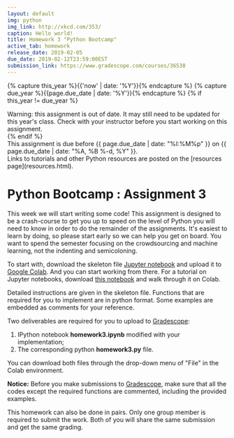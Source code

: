 ```yaml
---
layout: default
img: python
img_link: http://xkcd.com/353/
caption: Hello world!
title: Homework 3 "Python Bootcamp"
active_tab: homework
release_date: 2019-02-05
due_date: 2019-02-12T23:59:00EST
submission_link: https://www.gradescope.com/courses/36538
---
```


<!-- Check whether the assignment is up to date -->
{% capture this_year %}{{'now' | date: '%Y'}}{% endcapture %}
{% capture due_year %}{{page.due_date | date: '%Y'}}{% endcapture %}
{% if this_year != due_year %} 
<div class="alert alert-danger">
Warning: this assignment is out of date.  It may still need to be updated for this year's class.  Check with your instructor before you start working on this assignment.
</div>
{% endif %}
<!-- End of check whether the assignment is up to date -->


<div class="alert alert-info">
This assignment is due before {{ page.due_date | date: "%I:%M%p" }} on {{ page.due_date | date: "%A, %B %-d, %Y" }}. 
</div>



<div class="alert alert-info" markdown="span">
Links to tutorials and other Python resources are posted on the [resources page](resources.html).</div>


Python Bootcamp <span class="text-muted">: Assignment 3</span> 
=============================================================
This week we will start writing some code! This assignment is designed to be a crash-course to get you up to speed on the level of Python you will need to know in order to do the remainder of the assignments. It's easiest to learn by doing, so please start early so we can help you get on board. You want to spend the semester focusing on the crowdsourcing and machine learning, not the indenting and semicoloning. 

To start with, download the skeleton file [Jupyter notebook](assignments/hw3/skeleton/homework3.ipynb) and upload it to [Google Colab](https://colab.research.google.com). And you can start working from there. For a tutorial on Jupyter notebooks, download [this notebook](assignments/hw3/00_notebook_tutorial.ipynb) and walk through it on Colab.

Detailed instructions are given in the skeleton file. Functions that are required for you to implement are in python format. Some examples are embedded as comments for your reference. 

Two deliverables are required for you to upload to [Gradescope]({{page.submission_link}}):
1. IPython notebook **homework3.ipynb** modified with your implementation;
2. The corresponding python **homework3.py** file. 

You can download both files through the drop-down menu of "File" in the Colab environment.

**Notice:** Before you make submissions to [Gradescope]({{page.submission_link}}), make sure that all the codes except the required functions are commented, including the provided examples.

This homework can also be done in pairs. Only one group member is required to submit the work. Both of you will share the same submission and get the same grading.
